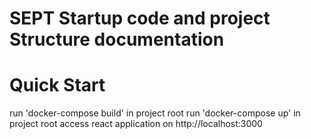 # SEPT Startup code and  project Structure documentation 

# Quick Start
run 'docker-compose build' in project root
run 'docker-compose up' in project root
access react application on http://localhost:3000
